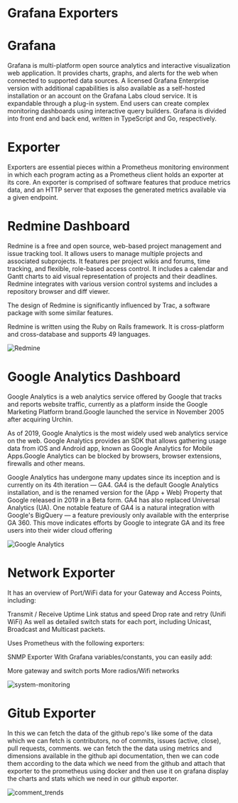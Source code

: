 # Grafana Exporters

<h1>Grafana</h1> 
<p>Grafana is multi-platform open source analytics and interactive visualization web application. It provides charts, graphs, and alerts for the web when connected to supported data sources. A licensed Grafana Enterprise version with additional capabilities is also available as a self-hosted installation or an account on the Grafana Labs cloud service. It is expandable through a plug-in system. End users can create complex monitoring dashboards using interactive query builders. Grafana is divided into front end and back end, written in TypeScript and Go, respectively.</p>

<h1>Exporter</h1>
<p>Exporters are essential pieces within a Prometheus monitoring environment in which each program acting as a Prometheus client holds an exporter at its core. An exporter is comprised of software features that produce metrics data, and an HTTP server that exposes the generated metrics available via a given endpoint.</p>

<h1>Redmine Dashboard</h1>
<p>Redmine is a free and open source, web-based project management and issue tracking tool. It allows users to manage multiple projects and associated subprojects. It features per project wikis and forums, time tracking, and flexible, role-based access control. It includes a calendar and Gantt charts to aid visual representation of projects and their deadlines. Redmine integrates with various version control systems and includes a repository browser and diff viewer.

The design of Redmine is significantly influenced by Trac, a software package with some similar features.

Redmine is written using the Ruby on Rails framework. It is cross-platform and cross-database and supports 49 languages.</p>

![Redmine](https://user-images.githubusercontent.com/87137729/186405408-6e2cf995-5113-4901-ba61-9409b042ac08.jpg)

<h1>Google Analytics Dashboard</h1>
<p>
Google Analytics is a web analytics service offered by Google that tracks and reports website traffic, currently as a platform inside the Google Marketing Platform brand.Google launched the service in November 2005 after acquiring Urchin.

As of 2019, Google Analytics is the most widely used web analytics service on the web. Google Analytics provides an SDK that allows gathering usage data from iOS and Android app, known as Google Analytics for Mobile Apps.Google Analytics can be blocked by browsers, browser extensions, firewalls and other means.

Google Analytics has undergone many updates since its inception and is currently on its 4th iteration — GA4. GA4 is the default Google Analytics installation, and is the renamed version for the (App + Web) Property that Google released in 2019 in a Beta form. GA4 has also replaced Universal Analytics (UA). One notable feature of GA4 is a natural integration with Google's BigQuery — a feature previously only available with the enterprise GA 360. This move indicates efforts by Google to integrate GA and its free users into their wider cloud offering</p>
![Google Analytics](https://user-images.githubusercontent.com/87137729/186407964-c51afcad-3ea8-433a-8d0a-c2ea03d70c89.jpg)

<h1>Network Exporter</h1>
<p>It has an overview of Port/WiFi data for your Gateway and Access Points, including:

Transmit / Receive
Uptime
Link status and speed
Drop rate and retry (Unifi WiFi)
As well as detailed switch stats for each port, including Unicast, Broadcast and Multicast packets.

Uses Prometheus with the following exporters:

SNMP Exporter
With Grafana variables/constants, you can easily add:

More gateway and switch ports
More radios/Wifi networks </p>
![system-monitoring](https://user-images.githubusercontent.com/68678634/186657268-467e9fc0-77bd-4b27-baf1-d61c887acc59.png)

<h1>Gitub Exporter</h1>
<p>In this we can fetch the data of the github repo's
like some of the data which we can fetch is contributors, no of commits, issues (active, close), pull requests, comments.
  we can fetch the the data using metrics and dimensions available in the github api documentation, then we can code them according to the data which we need from the github and attach that exporter to the prometheus using docker and then use it on grafana display the charts and stats which we need in our github exporter.
</p>

![comment_trends](https://user-images.githubusercontent.com/68678634/186653129-e61accd4-d665-429b-8359-4df72860a306.png)
